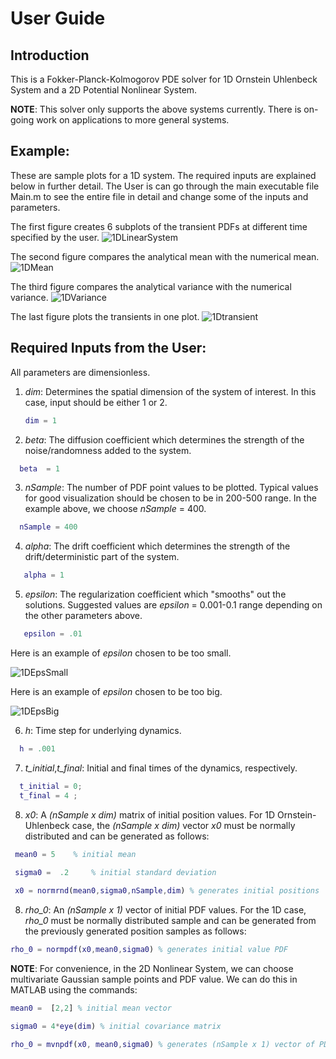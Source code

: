 
# User Guide

## Introduction 

This is a Fokker-Planck-Kolmogorov PDE solver for 1D Ornstein Uhlenbeck System and 
a 2D Potential Nonlinear System.

**NOTE**: This solver only supports the above systems currently. There is on-going work on applications to more general systems.


## Example:

These are sample plots for a 1D system. The required inputs are explained below in further detail.
The User is can go through the main executable file Main.m to see the entire file in detail and change some of the inputs and parameters.

 
The first figure creates 6 subplots of the transient PDFs at different time specified by the user. 
![1DLinearSystem](Figs/Ex1DLinear.jpg)

The second figure compares the analytical mean with the numerical mean.
![1DMean](Figs/ExMean1D.jpg)

The third figure compares the analytical variance with the numerical variance.
![1DVariance](Figs/ExVariance1D.jpg)

The last figure plots the transients in one plot. 
![1Dtransient](Figs/TransientPlot.jpg)

## Required Inputs from the User:

All parameters are dimensionless. 

1. *dim*: Determines the spatial dimension of the system of interest. In this case, input should be  either 1 or 2.  

    ```matlab
    dim = 1
    ```
 2. *beta*: The diffusion coefficient which determines the strength of the noise/randomness added to the system.
  
  ```matlab
    beta  = 1
  ```
 
 3. *nSample*: The number of PDF point values to be plotted. Typical values for good visualization should be chosen to be in 200-500 range. In the example above, we choose *nSample* = 400.
 
  ```matlab 
    nSample = 400 
  ```
 4. *alpha*: The drift coefficient which determines the strength of the drift/deterministic part of the system.
 
 ```matlab 
    alpha = 1
  ```
 5. *epsilon*: The regularization coefficient which "smooths" out the solutions. Suggested values are 
 *epsilon* = 0.001-0.1 range depending on the other parameters above.
 
 ```matlab 
    epsilon = .01
 ```
Here is an example of *epsilon* chosen to be too small. 
 
![1DEpsSmall](Figs/ExEps0005.jpg)
 
 Here is an example of *epsilon* chosen to be too big. 
 
 ![1DEpsBig](Figs/ExEps01.jpg)
 
 6. *h*: Time step for underlying dynamics. 

  ```matlab 
    h = .001
 ```
 
 7.  *t_initial*,*t_final*: Initial and final times of the dynamics, respectively.
   ```matlab 
     t_initial = 0;                                      
     t_final = 4 ;
   ```
  8. *x0*: A *(nSample x dim)* matrix of initial position values. For 1D Ornstein-Uhlenbeck case, the *(nSample x dim)* vector *x0* must be normally distributed and can be generated as follows: 
  
  ```matlab
   mean0 = 5 	% initial mean
   
   sigma0 =  .2     % initial standard deviation
 
   x0 = normrnd(mean0,sigma0,nSample,dim) % generates initial positions 
 ```
  
 8. *rho_0*: An *(nSample x 1)* vector of initial PDF values. For the 1D case, *rho_0* must be normally distributed sample and can be generated from the previously generated position samples as follows: 
 
   ```matlab 
 rho_0 = normpdf(x0,mean0,sigma0) % generates initial value PDF
   ```
**NOTE**: For convenience, in the  2D Nonlinear System, we can choose multivariate Gaussian sample points and PDF value. We can do this in MATLAB using the commands:

   ```matlab 
 mean0 =  [2,2]	% initial mean vector
 
 sigma0 = 4*eye(dim) % initial covariance matrix 
 
 rho_0 = mvnpdf(x0, mean0,sigma0) % generates (nSample x 1) vector of PDF values 
   ```

